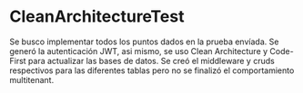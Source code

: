 # CleanArchitectureTest
Se busco implementar todos los puntos dados en la prueba envíada.
Se generó la autenticación JWT, asi mismo, se uso Clean Architecture y Code-First para actualizar las bases de datos.
Se creó el middleware y cruds respectivos para las diferentes tablas pero no se finalizó el comportamiento multitenant.
